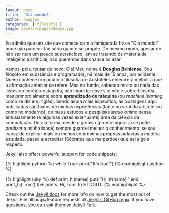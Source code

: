 ```yaml
---
layout: post
title:  "Olá mundo!"
author: douglas
categories: [ filosofia ]
image: assets/images/demo1.jpg
---
```

Eu admito que um site que comece com a famigerada frase "Olá mundo!" pode não parecer tão sério quanto se propõe. Do mesmo modo, apesar de não ser nem um pouco supersticioso, em se tratando de máteria de inteligência artificial, não queremos dar chance ao azar.



Vamos, pois, tentar de novo: Olá! Meu nome é **Douglas Bahiense**. Sou filósofo em substância e programador, há mais de 15 anos, por acidente. Quem conhece um pouco a filosofia de Aristóteles entenderá melhor a que a afirmação anterior se refere. Mas no fundo, sabendo muito ou nada das lições do egrégio estagirita, não importa: esse site não é sobre filosofia, mas primordialmente sobre **aprendizado de máquina** (ou *machine learning*, como se diz em inglês). Sendo ainda mais específico, as postagens aqui publicadas são frutos de minhas experiências (tanto no sentido aristotélico como no moderno), de meus estudos e pesquisas *æquo animo* nessa entusiasmante (e algumas vezes extenuante) área da ciência da computação. Dessa forma, desde o ginásio (pronto! agora já se pode *predizer* a minha idade) sempre guardei melhor o conhecimento: se sou capaz de explicar mais ou menos com minhas próprias palavras a matéria estudada, passo a acreditar (Sócrates que me perdoe) que sei algo a respeito.



Jekyll also offers powerful support for code snippets:


{% highlight python %}
while True:
  print("It's true!")
{% endhighlight python %}


{% highlight ruby %}
def print_hi(name)
  puts "Hi, #{name}"
end
print_hi('Tom')
#=> prints 'Hi, Tom' to STDOUT.
{% endhighlight %}

Check out the [Jekyll docs][jekyll-docs] for more info on how to get the most out of Jekyll. File all bugs/feature requests at [Jekyll’s GitHub repo][jekyll-gh]. If you have questions, you can ask them on [Jekyll Talk][jekyll-talk].

[jekyll-docs]: https://jekyllrb.com/docs/home
[jekyll-gh]:   https://github.com/jekyll/jekyll
[jekyll-talk]: https://talk.jekyllrb.com/
